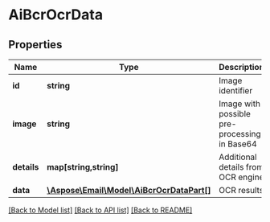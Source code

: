 # AiBcrOcrData

## Properties
Name | Type | Description | Notes
------------ | ------------- | ------------- | -------------
**id** | **string** | Image identifier | [optional] 
**image** | **string** | Image with possible pre-processing in Base64 | [optional] 
**details** | **map[string,string]** | Additional details from OCR engine | [optional] 
**data** | [**\Aspose\Email\Model\AiBcrOcrDataPart[]**](AiBcrOcrDataPart.md) | OCR results | [optional] 



[[Back to Model list]](README.md#documentation-for-models) [[Back to API list]](README.md#documentation-for-api-endpoints) [[Back to README]](README.md)


